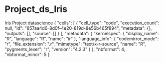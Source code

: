 # Project_ds_Iris
Iris Project datascience
{
 "cells": [
  {
   "cell_type": "code",
   "execution_count": null,
   "id": "857aa4d6-8d0f-4e20-819d-8e56b465f894",
   "metadata": {},
   "outputs": [],
   "source": []
  }
 ],
 "metadata": {
  "kernelspec": {
   "display_name": "R",
   "language": "R",
   "name": "ir"
  },
  "language_info": {
   "codemirror_mode": "r",
   "file_extension": ".r",
   "mimetype": "text/x-r-source",
   "name": "R",
   "pygments_lexer": "r",
   "version": "4.2.3"
  }
 },
 "nbformat": 4,
 "nbformat_minor": 5
}
